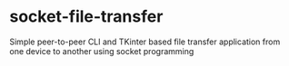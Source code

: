 # socket-file-transfer 
Simple peer-to-peer CLI and TKinter based file transfer application from one device to another using socket programming

